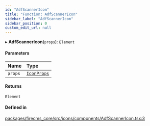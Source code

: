 ```yaml
---
id: "AdfScannerIcon"
title: "Function: AdfScannerIcon"
sidebar_label: "AdfScannerIcon"
sidebar_position: 0
custom_edit_url: null
---
```


▸ **AdfScannerIcon**(`props`): `Element`

#### Parameters

| Name | Type |
| :------ | :------ |
| `props` | [`IconProps`](../types/IconProps.md) |

#### Returns

`Element`

#### Defined in

[packages/firecms_core/src/icons/components/AdfScannerIcon.tsx:3](https://github.com/FireCMSco/firecms/blob/d45f3739/packages/firecms_core/src/icons/components/AdfScannerIcon.tsx#L3)
